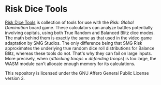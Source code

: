 # Risk Dice Tools

[Risk Dice Tools](https://riskdice.masflam.com) is collection of tools for use with the *Risk: Global Domination* board game.
These calculators can analyze battles potentially involving capitals, using both
True Random and Balanced Blitz dice modes. The math behind them is exactly
the same as that used in the video game adaptation by SMG Studios. The only difference
being that SMG Risk approximates the underlying true random dice roll distributions for
Balance Blitz, whereas these tools do not. That's why they can fail on large inputs.
More precisely, when (*attacking troops* &times; *defending troops*) is too large,
the WASM module can't allocate enough memory for its calculations.

This repository is licensed under the GNU Affero General Public License version 3.
